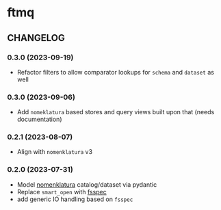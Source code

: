 # ftmq

## CHANGELOG

### 0.3.0 (2023-09-19)

- Refactor filters to allow comparator lookups for `schema` and `dataset` as well

### 0.3.0 (2023-09-06)

- Add `nomeklatura` based stores and query views built upon that (needs documentation)

### 0.2.1 (2023-08-07)

- Align with `nomenklatura` v3

### 0.2.0 (2023-07-31)

- Model [nomenklatura](https://github.com/opensanctions/nomenklatura) catalog/dataset via pydantic
- Replace `smart_open` with [fsspec](https://github.com/fsspec/filesystem_spec)
- add generic IO handling based on `fsspec`
